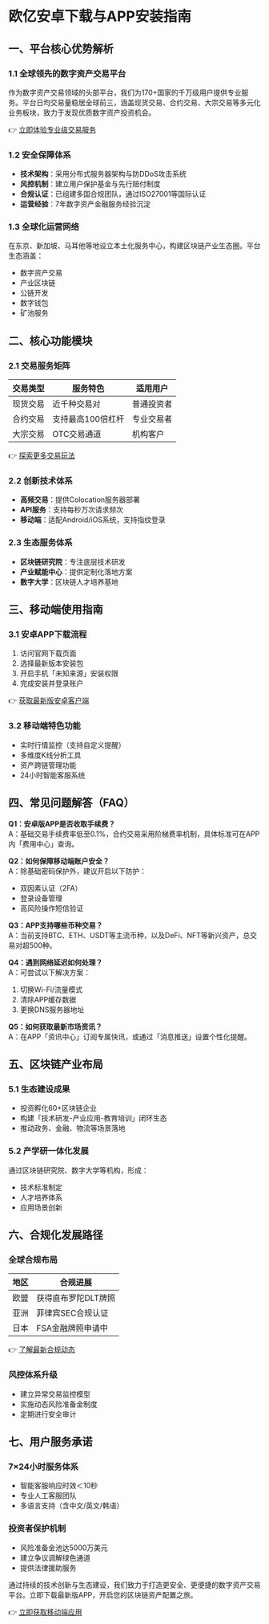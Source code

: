 # 欧亿安卓下载与APP安装指南

## 一、平台核心优势解析

### 1.1 全球领先的数字资产交易平台
作为数字资产交易领域的头部平台，我们为170+国家的千万级用户提供专业服务。平台日均交易量稳居全球前三，涵盖现货交易、合约交易、大宗交易等多元化业务板块，致力于发现优质数字资产投资机会。

👉 [立即体验专业级交易服务](https://bit.ly/okx_welcome)

### 1.2 安全保障体系
- **技术架构**：采用分布式服务器架构与防DDoS攻击系统
- **风控机制**：建立用户保护基金与先行赔付制度
- **合规认证**：已组建多国合规团队，通过ISO27001等国际认证
- **运营经验**：7年数字资产金融服务经验沉淀

### 1.3 全球化运营网络
在东京、新加坡、马耳他等地设立本土化服务中心，构建区块链产业生态圈。平台生态涵盖：
- 数字资产交易
- 产业区块链
- 公链开发
- 数字钱包
- 矿池服务

## 二、核心功能模块

### 2.1 交易服务矩阵
| 交易类型       | 服务特色                  | 适用用户       |
|----------------|---------------------------|----------------|
| 现货交易       | 近千种交易对              | 普通投资者     |
| 合约交易       | 支持最高100倍杠杆         | 专业交易者     |
| 大宗交易       | OTC交易通道               | 机构客户       |

👉 [探索更多交易玩法](https://bit.ly/okx_welcome)

### 2.2 创新技术体系
- **高频交易**：提供Colocation服务器部署
- **API服务**：支持每秒万次请求频次
- **移动端**：适配Android/iOS系统，支持指纹登录

### 2.3 生态服务体系
- **区块链研究院**：专注底层技术研发
- **产业赋能中心**：提供定制化落地方案
- **数字大学**：区块链人才培养基地

## 三、移动端使用指南

### 3.1 安卓APP下载流程
1. 访问官网下载页面
2. 选择最新版本安装包
3. 开启手机「未知来源」安装权限
4. 完成安装并登录账户

👉 [获取最新版安卓客户端](https://bit.ly/okx_welcome)

### 3.2 移动端特色功能
- 实时行情监控（支持自定义提醒）
- 多维度K线分析工具
- 资产跨链管理功能
- 24小时智能客服系统

## 四、常见问题解答（FAQ）

**Q1：安卓版APP是否收取手续费？**  
A：基础交易手续费率低至0.1%，合约交易采用阶梯费率机制，具体标准可在APP内「费用中心」查询。

**Q2：如何保障移动端账户安全？**  
A：除基础密码保护外，建议开启以下防护：
- 双因素认证（2FA）
- 登录设备管理
- 高风险操作短信验证

**Q3：APP支持哪些币种交易？**  
A：当前支持BTC、ETH、USDT等主流币种，以及DeFi、NFT等新兴资产，总交易对超500种。

**Q4：遇到网络延迟如何处理？**  
A：可尝试以下解决方案：
1. 切换Wi-Fi/流量模式
2. 清除APP缓存数据
3. 更换DNS服务器地址

**Q5：如何获取最新市场资讯？**  
A：在APP「资讯中心」订阅专属快讯，或通过「消息推送」设置个性化提醒。

## 五、区块链产业布局

### 5.1 生态建设成果
- 投资孵化60+区块链企业
- 构建「技术研发-产业应用-教育培训」闭环生态
- 推动政务、金融、物流等场景落地

### 5.2 产学研一体化发展
通过区块链研究院、数字大学等机构，形成：
- 技术标准制定
- 人才培养体系
- 应用场景创新

## 六、合规化发展路径

### 全球合规布局
| 地区       | 合规进展                  |
|------------|---------------------------|
| 欧盟       | 获得直布罗陀DLT牌照       |
| 亚洲       | 菲律宾SEC合规认证         |
| 日本       | FSA金融牌照申请中         |

👉 [了解最新合规动态](https://bit.ly/okx_welcome)

### 风控体系升级
- 建立异常交易监控模型
- 实施动态风险准备金制度
- 定期进行安全审计

## 七、用户服务承诺

### 7×24小时服务体系
- 智能客服响应时效＜10秒
- 专业人工客服团队
- 多语言支持（含中文/英文/韩语）

### 投资者保护机制
- 风险准备金池达5000万美元
- 建立争议调解绿色通道
- 提供法律援助服务

通过持续的技术创新与生态建设，我们致力于打造更安全、更便捷的数字资产交易平台。立即下载最新版APP，开启您的区块链资产配置之旅。

👉 [立即获取移动端应用](https://bit.ly/okx_welcome)